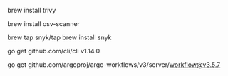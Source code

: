 brew install trivy

brew install osv-scanner

brew tap snyk/tap
brew install snyk

go get github.com/cli/cli v1.14.0

go get github.com/argoproj/argo-workflows/v3/server/workflow@v3.5.7
